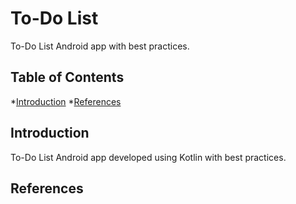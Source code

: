 # To-Do List
To-Do List Android app with best practices.

## Table of Contents
*[Introduction](#introduction)
*[References](#references)

## Introduction
To-Do List Android app developed using Kotlin with best practices.

## References
